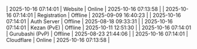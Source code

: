 | 2025-10-16 07:14:01 | Website | Online | 2025-10-16 07:13:58 |
| 2025-10-16 07:14:01 | Registration | Offline | 2025-09-09 16:40:23 |
| 2025-10-16 07:14:01 | Auth Server | Offline | 2025-08-18 09:33:31 |
| 2025-10-16 07:14:01 | Kezan (PvE) | Offline | 2025-10-11 12:51:30 |
| 2025-10-16 07:14:01 | Gurubashi (PvP) | Offline | 2025-08-23 21:44:06 |
| 2025-10-16 07:14:01 | Cloudflare | Online | 2025-10-16 07:13:58 |
